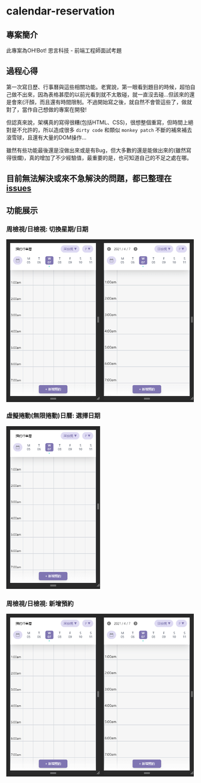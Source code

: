 # calendar-reservation

## 專案簡介
此專案為OH!Bot! 思言科技 - 前端工程師面試考題

## 過程心得
第一次寫日歷、行事曆與這些相關功能。老實說，第一眼看到題目的時候，超怕自己做不出來，因為表格甚麼的以前光看到就不太敢碰，就一直沒去碰...但該來的還是會來(汗顏，而且還有時間限制。不過開始寫之後，就自然不會管這些了，做就對了，當作自己想做的專案在開發!  

但認真來說，架構真的寫得很糟(包括HTML、CSS)，很想整個重寫，但時間上絕對是不允許的，所以造成很多 `dirty code` 和類似 `monkey patch` 不斷的補來補去滾雪球，且還有大量的DOM操作...

雖然有些功能最後還是沒做出來或是有Bug，但大多數的還是能做出來的(雖然寫得很爛)，真的增加了不少經驗值，最重要的是，也可知道自己的不足之處在哪。

## 目前無法解決或來不急解決的問題，都已整理在 [issues](https://github.com/Proladon/Calendar-reservation/issues)

## 功能展示

### 周檢視/日檢視: 切換星期/日期
<div style="display: flex; flex-wrap: wrap;">
  <img src="https://github.com/Proladon/Calendar-reservation/blob/main/demo_gif/week_scroll.gif" width="250"/>
  <img src="https://github.com/Proladon/Calendar-reservation/blob/main/demo_gif/day_scroll.gif" width="250"/>
</div>

### 虛擬捲動(無限捲動)日曆: 選擇日期
<img src="https://github.com/Proladon/Calendar-reservation/blob/main/demo_gif/select_date.gif" width="250"/>

### 周檢視/日檢視: 新增預約
<div style="display: flex; flex-wrap: wrap;">
  <img src="https://github.com/Proladon/Calendar-reservation/blob/main/demo_gif/week_reservation.gif" width="250"/>
  <img src="https://github.com/Proladon/Calendar-reservation/blob/main/demo_gif/day_reservation.gif" width="250"/>
</div>
